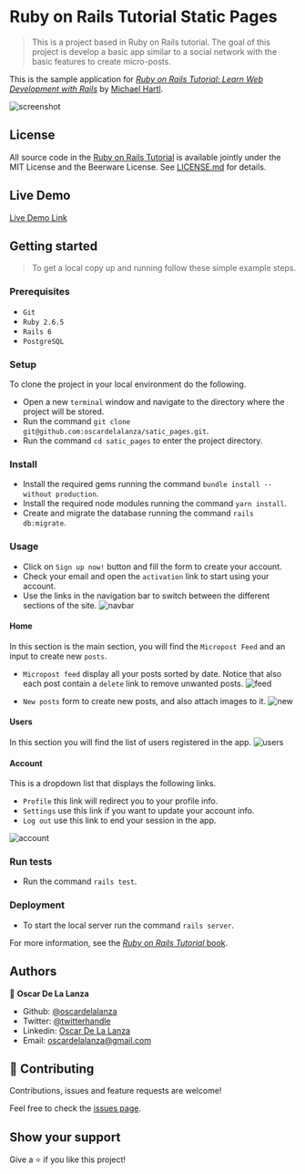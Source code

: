 # Ruby on Rails Tutorial Static Pages
> This is a project based in Ruby on Rails tutorial. The goal of this project is develop a basic app similar to a social 
> network with the basic features to create micro-posts.

This is the sample application for
[*Ruby on Rails Tutorial:
Learn Web Development with Rails*](https://www.railstutorial.org/)
by [Michael Hartl](http://www.michaelhartl.com/).

![screenshot](screenshots/static-pages.png)

## License

All source code in the [Ruby on Rails Tutorial](https://www.railstutorial.org/)
is available jointly under the MIT License and the Beerware License. See
[LICENSE.md](LICENSE.md) for details.

## Live Demo

[Live Demo Link](https://fast-dawn-38965.herokuapp.com/)

## Getting started

> To get a local copy up and running follow these simple example steps.

### Prerequisites

- `Git`
- `Ruby 2.6.5`
- `Rails 6`
- `PostgreSQL`

### Setup

To clone the project in your local environment do the following.

- Open a new `terminal` window and navigate to the directory where the project will be stored.
- Run the command `git clone git@github.com:oscardelalanza/satic_pages.git`.
- Run the command `cd satic_pages` to enter the project directory.

### Install

- Install the required gems running the command `bundle install --without production`.
- Install the required node modules running the command `yarn install`.
- Create and migrate the database running the command `rails db:migrate`.

### Usage

- Click on `Sign up now!` button and fill the form to create your account.
- Check your email and open the `activation` link to start using your account.
- Use the links in the navigation bar to switch between the different sections of the site.
![navbar](screenshots/navbar.png)

#### Home

In this section is the main section, you will find the `Micropost Feed` and an input to create new `posts`.

- `Micropost feed` display all your posts sorted by date. Notice that also each post contain a `delete` link to remove unwanted posts.
![feed](screenshots/feed.png)

- `New posts` form to create new posts, and also attach images to it.
![new](screenshots/new.png)

#### Users

In this section you will find the list of users registered in the app. 
![users](screenshots/users.png)

#### Account

This is a dropdown list that displays the following links.

- `Profile` this link will redirect you to your profile info.
- `Settings` use this link if you want to update your account info.
- `Log out` use this link to end your session in the app.

![account](screenshots/account.png)

### Run tests

- Run the command `rails test`.

### Deployment

- To start the local server run the command `rails server`.

For more information, see the
[*Ruby on Rails Tutorial* book](https://www.railstutorial.org/book).

## Authors

👤 **Oscar De La Lanza**

- Github: [@oscardelalanza](https://github.com/oscardelalanza)
- Twitter: [@twitterhandle](https://twitter.com/oscardelalanza)
- Linkedin: [Oscar De La Lanza](https://linkedin.com/in/oscardelalanza/)
- Email: oscardelalanza@gmail.com

## 🤝 Contributing

Contributions, issues and feature requests are welcome!

Feel free to check the [issues page](issues/).

## Show your support

Give a ⭐️ if you like this project!
